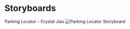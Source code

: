 # Storyboards

Parking Locator - Crystal Jiao
![Parking Locator Storyboard](https://github.com/dssung/COGS121-NONAME/blob/master/ParkingStoryboard.jpg)
